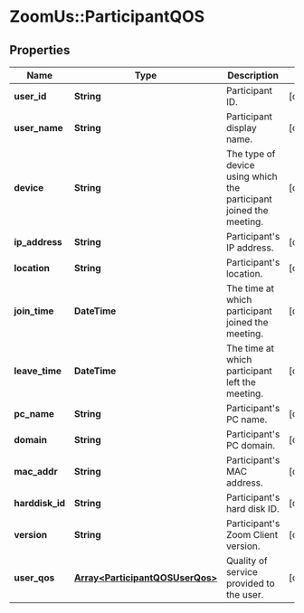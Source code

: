 # ZoomUs::ParticipantQOS

## Properties
Name | Type | Description | Notes
------------ | ------------- | ------------- | -------------
**user_id** | **String** | Participant ID. | [optional] 
**user_name** | **String** | Participant display name. | [optional] 
**device** | **String** | The type of device using which the participant joined the meeting. | [optional] 
**ip_address** | **String** | Participant&#39;s IP address. | [optional] 
**location** | **String** | Participant&#39;s location. | [optional] 
**join_time** | **DateTime** | The time at which participant joined the meeting. | [optional] 
**leave_time** | **DateTime** | The time at which participant left the meeting. | [optional] 
**pc_name** | **String** | Participant&#39;s PC name. | [optional] 
**domain** | **String** | Participant&#39;s PC domain. | [optional] 
**mac_addr** | **String** | Participant&#39;s MAC address. | [optional] 
**harddisk_id** | **String** | Participant&#39;s hard disk ID. | [optional] 
**version** | **String** | Participant&#39;s Zoom Client version. | [optional] 
**user_qos** | [**Array&lt;ParticipantQOSUserQos&gt;**](ParticipantQOSUserQos.md) | Quality of service provided to the user. | [optional] 


